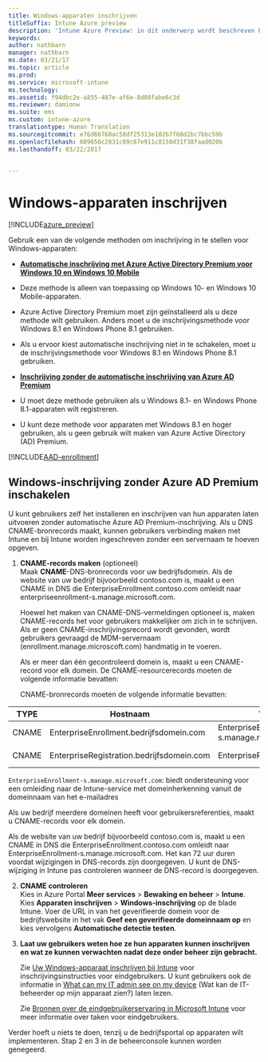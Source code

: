 ```yaml
---
title: Windows-apparaten inschrijven
titleSuffix: Intune Azure preview
description: 'Intune Azure Preview: in dit onderwerp wordt beschreven hoe u Mobile Device Management (MDM) in Intune voor Windows-apparaten inschakelt.'
keywords: 
author: nathbarn
manager: nathbarn
ms.date: 03/21/17
ms.topic: article
ms.prod: 
ms.service: microsoft-intune
ms.technology: 
ms.assetid: f94dbc2e-a855-487e-af6e-8d08fabe6c3d
ms.reviewer: damionw
ms.suite: ems
ms.custom: intune-azure
translationtype: Human Translation
ms.sourcegitcommit: e76d66768ac58df25313e102b7f60d2bc7bbc59b
ms.openlocfilehash: 609656c2831c09c67e911c8150d31f38faad020b
ms.lasthandoff: 03/22/2017


---
```


# <a name="enroll-windows-devices"></a>Windows-apparaten inschrijven

[!INCLUDE[azure_preview](../includes/azure_preview.md)]

Gebruik een van de volgende methoden om inschrijving in te stellen voor Windows-apparaten:

- [**Automatische inschrijving met Azure Active Directory Premium voor Windows 10 en Windows 10 Mobile**](#set-up-windows-10-and-windows-10-mobile-automatic-enrollment-with-azure-active-directory-premium)
 -  Deze methode is alleen van toepassing op Windows 10- en Windows 10 Mobile-apparaten.
 -  Azure Active Directory Premium moet zijn geïnstalleerd als u deze methode wilt gebruiken. Anders moet u de inschrijvingsmethode voor Windows 8.1 en Windows Phone 8.1 gebruiken.
 -  Als u ervoor kiest automatische inschrijving niet in te schakelen, moet u de inschrijvingsmethode voor Windows 8.1 en Windows Phone 8.1 gebruiken.

- [**Inschrijving zonder de automatische inschrijving van Azure AD Premium**](#enable-windows-enrollment-without-azure-ad-premium)
 - U moet deze methode gebruiken als u Windows 8.1- en Windows Phone 8.1-apparaten wilt registreren.
 - U kunt deze methode voor apparaten met Windows 8.1 en hoger gebruiken, als u geen gebruik wilt maken van Azure Active Directory (AD) Premium.

[!INCLUDE[AAD-enrollment](../includes/win10-automatic-enrollment-aad.md)]

## <a name="enable-windows-enrollment-without-azure-ad-premium"></a>Windows-inschrijving zonder Azure AD Premium inschakelen

U kunt gebruikers zelf het installeren en inschrijven van hun apparaten laten uitvoeren zonder automatische Azure AD Premium-inschrijving. Als u DNS CNAME-bronrecords maakt, kunnen gebruikers verbinding maken met Intune en bij Intune worden ingeschreven zonder een servernaam te hoeven opgeven.

1. **CNAME-records maken** (optioneel)<br>
 Maak **CNAME**-DNS-bronrecords voor uw bedrijfsdomein. Als de website van uw bedrijf bijvoorbeeld contoso.com is, maakt u een CNAME in DNS die EnterpriseEnrollment.contoso.com omleidt naar enterpriseenrollment-s.manage.microsoft.com.

    Hoewel het maken van CNAME-DNS-vermeldingen optioneel is, maken CNAME-records het voor gebruikers makkelijker om zich in te schrijven. Als er geen CNAME-inschrijvingsrecord wordt gevonden, wordt gebruikers gevraagd de MDM-servernaam (enrollment.manage.microscoft.com) handmatig in te voeren.

    Als er meer dan één gecontroleerd domein is, maakt u een CNAME-record voor elk domein. De CNAME-resourcerecords moeten de volgende informatie bevatten:

    CNAME-bronrecords moeten de volgende informatie bevatten:

  |TYPE|Hostnaam|Verwijst naar|TTL|
  |--------|-------------|-------------|-------|
  |CNAME|EnterpriseEnrollment.bedrijfsdomein.com|EnterpriseEnrollment-s.manage.microsoft.com |1 uur|
  |CNAME|EnterpriseRegistration.bedrijfsdomein.com|EnterpriseRegistration.windows.net|1 uur|

  `EnterpriseEnrollment-s.manage.microsoft.com`: biedt ondersteuning voor een omleiding naar de Intune-service met domeinherkenning vanuit de domeinnaam van het e-mailadres

  Als uw bedrijf meerdere domeinen heeft voor gebruikersreferenties, maakt u CNAME-records voor elk domein.

  Als de website van uw bedrijf bijvoorbeeld contoso.com is, maakt u een CNAME in DNS die EnterpriseEnrollment.contoso.com omleidt naar EnterpriseEnrollment-s.manage.microsoft.com. Het kan 72 uur duren voordat wijzigingen in DNS-records zijn doorgegeven. U kunt de DNS-wijziging in Intune pas controleren wanneer de DNS-record is doorgegeven.

2.  **CNAME controleren**<br>Kies in Azure Portal **Meer services** > **Bewaking en beheer** > **Intune**. Kies **Apparaten inschrijven** > **Windows-inschrijving** op de blade Intune. Voer de URL in van het geverifieerde domein voor de bedrijfswebsite in het vak **Geef een geverifieerde domeinnaam op** en kies vervolgens **Automatische detectie testen**.

3.  **Laat uw gebruikers weten hoe ze hun apparaten kunnen inschrijven en wat ze kunnen verwachten nadat deze onder beheer zijn gebracht.**

    Zie [Uw Windows-apparaat inschrijven bij Intune](https://docs.microsoft.com/intune/enduser/enroll-your-device-in-intune-windows) voor inschrijvingsinstructies voor eindgebruikers. U kunt gebruikers ook de informatie in [What can my IT admin see on my device](https://docs.microsoft.com/intune/enduser/what-can-your-it-administrator-see-when-you-enroll-your-device-in-intune-windows) (Wat kan de IT-beheerder op mijn apparaat zien?) laten lezen.

    Zie [Bronnen over de eindgebruikerservaring in Microsoft Intune](https://docs.microsoft.com/intune/deploy-use/how-to-educate-your-end-users-about-microsoft-intune) voor meer informatie over taken voor eindgebruikers.

Verder hoeft u niets te doen, tenzij u de bedrijfsportal op apparaten wilt implementeren.  Stap 2 en 3 in de beheerconsole kunnen worden genegeerd.

